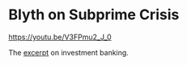 # Blyth on Subprime Crisis

https://youtu.be/V3FPmu2_J_0

The [excerpt](https://youtu.be/V3FPmu2_J_0?t=2505) on investment banking.












